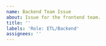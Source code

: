 ```yaml
---
name: Backend Team Issue
about: Issue for the frontend team.
title: ''
labels: 'Role: ETL/Backend'
assignees: ''
---
```

